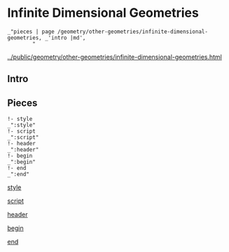 # Infinite Dimensional Geometries

    _"pieces | page /geometry/other-geometries/infinite-dimensional-geometries, _'intro |md',
            "

[../public/geometry/other-geometries/infinite-dimensional-geometries.html](# "save:")


## Intro

## Pieces

    !- style
    _":style"
    !- script
    _":script"
    !- header
    _":header"
    !- begin
    _":begin"
    !- end
    _":end"

[style]() 

[script]()

[header]()

[begin]()

[end]()

